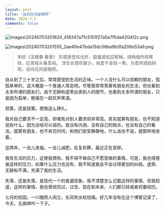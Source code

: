 ```yaml
---
layout: post
title: "且向花间留晚照"
date: 2024-7-3
comments: false
---
```



![images\20240703201624_418347a7fc5151f27a5e7f5da420d12c.png](https://jekyll-1251110281.file.myqcloud.com/images%5C20240703201624_418347a7fc5151f27a5e7f5da420d12c.png)


![images\20240703201555_2ae40e47bda13dc06be9b3fa206e53a9.png](https://jekyll-1251110281.file.myqcloud.com/images%5C20240703201555_2ae40e47bda13dc06be9b3fa206e53a9.png)


> 宋祁《玉楼春·春景》
> 东城渐觉风光好，縠皱波纹迎客棹。绿杨烟外晓寒轻，红杏枝头春意闹。
> 浮生长恨欢娱少，肯爱千金轻一笑。为君持酒劝斜阳，且向花间留晚照。

自从到了三十岁之后，常常感觉到生活的乏味。一个人没什么可以信赖的朋友，孤孤单单的，这大概是一个普通人常态吧。尽管我常常羡慕有朋友的生活，但也看到太多所谓的朋友们，由于无聊和虚荣出卖别人的细节，也看到太多所谓的朋友，只是因为孤单，勉强在一起欢声笑语。

寂寞，还是寂寞。使我这么挣扎。

我对自己要求不一定高，却难免对别人要求却非常高。其实就算有朋友，也不知道说些什么，因为没啥可以说的。我没有内涵，没有自己的观点，也没有自己的看法。就算有朋友，也不肯花时间，和他们安安静静地，什么话也不说，就那样地坐着。

这两年，一会儿发福，一会儿减肥，反复折腾，最近正在变胖。

我有生活的压力，这使我惆怅，我不得不做自己不愿意做的事情，可是，我也得感谢这样的压力，如果什么压力也没有，我不知道我会不会过得更加的纠结。虚荣、无聊和不满，充满了我的生活。

失落，还是失落，是现代一个的普遍现象。我不清楚怎么记载这样的事情，但我知道，这样的事情，我也曾经历过，过去、现在和未来，人们都已经或者将要经历。

七月的校园，一川晚照人闲立，东风吹水软琉璃。好几年没有在这个博客记录了，今天，无病呻吟一下子。